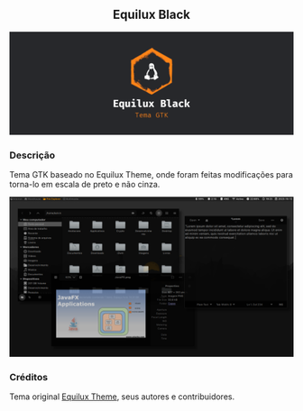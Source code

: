 <h2 align="center"><b>Equilux Black</b></h2>

<img src="https://github.com/kelvin-hey/equilux-black/blob/main/wall.png"/>

### Descrição
Tema GTK baseado no Equilux Theme, onde foram feitas modificações para torna-lo em escala de preto e não cinza.

<img src="https://github.com/kelvin-hey/equilux-black/blob/main/equilux_black.png"/>

### Créditos
Tema original <a href="https://github.com/ddnexus/equilux-theme">Equilux Theme</a>, seus autores e contribuidores.
